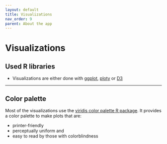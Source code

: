 ```yaml
---
layout: default
title: Visualizations
nav_order: 9
parent: About the app
---
```


# Visualizations
## Used R libraries
- Visualizations are either done with [ggplot](https://ggplot2.tidyverse.org/reference/ggplot.html), [ploty](https://plotly.com/r/) or [D3](https://d3js.org/)

<hr>

## Color palette
Most of the visualizations use the [viridis color palette R package](https://cran.r-project.org/web/packages/viridis/vignettes/intro-to-viridis.html). It provides a color palette to make plots that are:
- printer-friendly
- perceptually uniform and
- easy to read by those with colorblindness